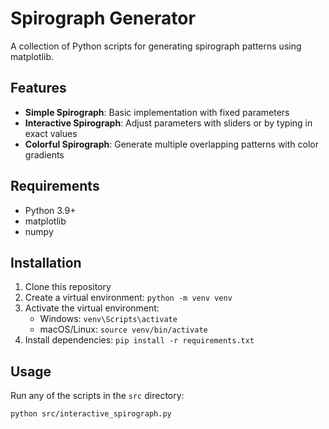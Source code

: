 # Spirograph Generator

A collection of Python scripts for generating spirograph patterns using matplotlib.

## Features

- **Simple Spirograph**: Basic implementation with fixed parameters
- **Interactive Spirograph**: Adjust parameters with sliders or by typing in exact values
- **Colorful Spirograph**: Generate multiple overlapping patterns with color gradients

## Requirements

- Python 3.9+
- matplotlib
- numpy

## Installation

1. Clone this repository
2. Create a virtual environment: `python -m venv venv`
3. Activate the virtual environment:
   - Windows: `venv\Scripts\activate`
   - macOS/Linux: `source venv/bin/activate`
4. Install dependencies: `pip install -r requirements.txt`

## Usage

Run any of the scripts in the `src` directory:

```bash
python src/interactive_spirograph.py